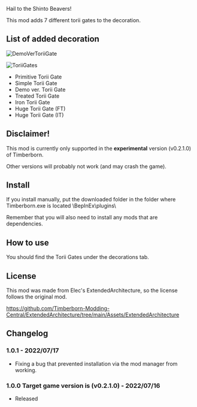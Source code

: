 Hail to the Shinto Beavers!

This mod adds 7 different torii gates to the decoration.

## List of added decoration

![DemoVerToriiGate](https://github.com/minorunara/TimberbornMods/blob/main/ToriiGates/attachments/ToriiGates.png?raw=true)

![ToriiGates](https://github.com/minorunara/TimberbornMods/blob/main/ToriiGates/attachments/DemoVerToriiGate.png?raw=true)

- Primitive Torii Gate
- Simple Torii Gate
- Demo ver. Torii Gate
- Treated Torii Gate
- Iron Torii Gate
- Huge Torii Gate (FT)
- Huge Torii Gate (IT)

## Disclaimer!

This mod is currently only supported in the **experimental** version (v0.2.1.0) of Timberborn.

Other versions will probably not work (and may crash the game).

## Install

If you install manually, put the downloaded folder in the folder where Timberborn.exe is located \BepInEx\plugins\

Remember that you will also need to install any mods that are dependencies.

## How to use

You should find the Torii Gates under the decorations tab.

## License

This mod was made from Elec's ExtendedArchitecture, so the license follows the original mod.

https://github.com/Timberborn-Modding-Central/ExtendedArchitecture/tree/main/Assets/ExtendedArchitecture

## Changelog

### 1.0.1 - 2022/07/17

- Fixing a bug that prevented installation via the mod manager from working.

### 1.0.0 Target game version is (v0.2.1.0) - 2022/07/16

- Released
